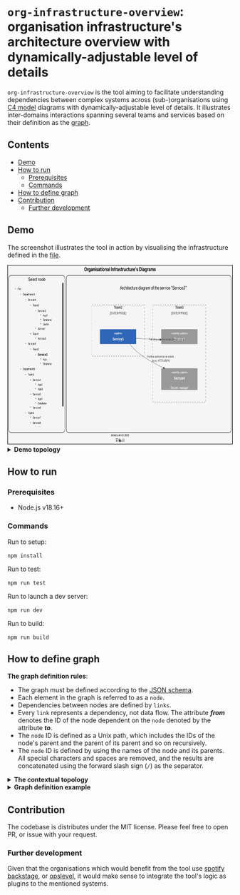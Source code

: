 # `org-infrastructure-overview`: organisation infrastructure's architecture overview with dynamically-adjustable level of details

`org-infrastructure-overview` is the tool aiming to facilitate understanding dependencies between complex systems
across (sub-)organisations using [C4 model](https://c4model.com/) diagrams with dynamically-adjustable level of details.
It illustrates inter-domains interactions spanning several teams and services based on their definition as
the [graph](graph-schema.json).

## Contents

* [Demo](#demo)
* [How to run](#how-to-run)
    + [Prerequisites](#prerequisites)
    + [Commands](#commands)
* [How to define graph](#how-to-define-graph)
* [Contribution](#contribution)
  + [Further development](#further-development)

## Demo

The screenshot illustrates the tool in action by visualising the infrastructure defined in the [file](src/data.json).

<img src="webui-demo.png" alt="webui" height=400 style="border:#000 solid 1px">

<details>
<summary><strong>Demo topology</strong></summary>

The demo application is based on the demo org structure topology described below.

**GIVEN**

- The organisation _Foo_ contains of two departments: _DepartmentA_ and _DepartmentB_.
- The _DepartmentA_ has two domains: _DomainA_ and _DomainB_.
- The _DomainA_ consists of three teams: _Team0_ (backend), _Team1_ (frontend).
- The _DomainB_ has one team: _Team2_ (analytics and reconciliation).
- The _DepartmentB_ has two teams: _Team3_ (streaming platform) and _Team4_ (CIAM).
- The _Team0_ has one outbound dependency: _Team1_, and two inbound dependencies: _Team3_ and _Team4_.
- The _Team1_ has two inbound dependencies: _Team0_ and _Team4_.
- The _Team2_ has one dependency: _Team3_.
- The _Team3_ has three dependencies: _Team0_, _Team2_ and _Team4_.
- The _Team4_ has three outbound dependencies: _Team0_, _Team1_ and _Team3_, and one inbound dependency: _Team3_.
- The _Team0_ owns two services: _Service0_ and _Service1_.
- The _Team1_ owns one service: _Service2_.
- The _Team2_ owns one service: _Service3_.
- The _Team3_ owns three services: _Service4_, _Service5_ and _Service6_.
- The _Team4_ owns three services: _Service7_, _Service8_ and _Service9_.
- _Service0_ consists of three containers:
    - _App1_: _Kotlin_ application deployed as AWS EKS;
    - _Database_: AWS Aurora Postgres.
    - _Cache_: AWS Elasticache Redis.
- _Service1_ is a _Kotlin_ application to run batch jobs on database.
- _Service2_ is a _JavaScript_ application deployed to AWS EKS.
- _Service3_ consists of two containers:
    - _App_: _Python_ batch processing app deployed to AWS EKS;
    - _Database_: analytics db AWS Redshift.
- _Service4_ consists of three containers:
    - _App1_: _Kafka_ deployed as AWS MSK;
    - _App2_: _Schema Registry_ deployed as _AWS Glue Schema Registry_;
- _Service5_ consists of three containers:
    - _App1_: Go application to sync domain events data to datalake deployed to AWS EKS;
    - _Database_: S3 bucket.
- _Service6_: secrets manager deployed as AWS Secretsmanager.
- _Service7_: is a Go application to mutate user's account deployed to AWS EKS;
- _Service8_ consists of four containers:
    - _IAM_: AWS Cognito;
    - _l0_: Go application deployed as AWS Lambda for AWS Cognito trigger 1;
    - _l1_: Go application deployed as AWS Lambda for AWS Cognito trigger 2;
    - _l2_: Go application deployed as AWS Lambda for AWS Cognito trigger 3;
- _Service9_ is AWS SES used as the email notification service.

**Note** that the above description is stored as the [graph definition](src/data.json) for the tool.

#### Test Scenario - Domain Level

**WHEN**

_DomainA_ is selected

**THEN**

The following diagram is expected.

```mermaid 
C4Container
    Enterprise_Boundary(Foo/DepartmentA, "Department A") {
        Component(Foo/DepartmentA/DomainA, "DomainA")
    }
```

#### Test Scenario - Container Level

**WHEN**

_Service2_ is selected

**THEN**

The following diagram is expected.

```mermaid
C4Container
    Enterprise_Boundary(Foo/DepartmentA/DomainA/Team1, "Team1") {
        Container(Foo/DepartmentA/DomainA/Team1/Service2, "Service2", "JavaScript/AWS EKS", "web application used by clients")
    }
    Enterprise_Boundary(Foo/DepartmentA/DomainA/Team0, "Team0") {
        System_Ext(Foo/DepartmentA/DomainA/Team0/Service0, "Service0")
    }
    Enterprise_Boundary(Foo/DepartmentB/Team4, "Team4") {
        System_Ext(Foo/DepartmentB/Team4/Service8, "Service8", "", "IAM")
    }
    Rel(Foo/DepartmentA/DomainA/Team1/Service2, Foo/DepartmentA/DomainA/Team0/Service0, "Uses to process user's requests", "sync, HTTP/JSON")
    Rel(Foo/DepartmentA/DomainA/Team1/Service2, Foo/DepartmentB/Team4/Service8, "Authenticates users", "sync, HTTP/JSON")
```

</details>

## How to run

### Prerequisites

- Node.js v18.16+

### Commands

Run to setup:

```commandline
npm install
```

Run to test:

```commandline
npm run test
```

Run to launch a dev server:

```commandline
npm run dev
```

Run to build:

```commandline
npm run build
```

## How to define graph

**The graph definition rules**:

- The graph must be defined according to the [JSON schema](graph-schema.json).
- Each element in the graph is referred to as a `node`.
- Dependencies between nodes are defined by `links`.
- Every `link` represents a dependency, not data flow. The attribute **_from_** denotes the ID of the node
  dependent on the `node` denoted by the attribute **_to_**.
- The `node` ID is defined as a Unix path, which includes the IDs of the node's parent and the parent of its parent
  and so on recursively.
- The `node` ID is defined by using the names of the node and its parents. All special characters and spaces are
  removed, and the results are concatenated using the forward slash sign (`/`) as the separator.

<details>
<summary><strong>The contextual topology</strong></summary>

```commandline
organisation 0
|-- department 0/0
|   |-- domain 0/0/0
|   |   |-- team 0/0/0/0
|   |   |   |-- service 0/0/0/0/0
|   |   |   |   |-- application 0/0/0/0/0/0
|   |   |   |   |-- application 0/0/0/0/0/1
|   |   |   |   |   ...
|   |   |   |   |-- queue 0/0/0/0/0/2
|   |   |   |   `-- database 0/0/0/0/0/P
|   |   |   |-- service 0/0/0/0/1
|   |   |   |   ...
|   |   |   `-- service 0/0/0/0/L
|   |   |-- team 0/0/0/1
|   |   |   `-- application 0/0/0/1/0
|   |   |   ...
|   |   `-- team 0/0/0/K
|   |-- domain 0/1
|   |   ...
|   |-- domain 0/X
|   |   `-- application 0/X/0
|   |   ...
|   `-- domain 0/M
|-- department 0/1
|   ...
|-- team 0/R
|   ...
|-- department 0/Y
|   `-- database 0/Y/0
|   ...
|-- department 0/Z
|   `-- team 0/Z/0
|   ...
`-- department 0/N
```

The context transitions from the _organisation_ level down to the _system_ level. The diagram of every level includes
the nodes which belong to selected level's node and the linked nodes from other levels.

</details>

<details>
<summary><strong>Graph definition example</strong></summary>

**GIVEN**

- Two business domains _DomainA_ and _DomainB_ belong to the same business unit _Unit0_;
- _DomainA_ updates the entity based on the domain events emitted by the _DomainB_;
- Both domains communicate via the _Platform0_ by publishing and consuming domain events.

**WHEN**

The given topology is intended to be illustrated using the `org-infrastructure-overview` tool.

**THEN**

The following graph shall be expected:

```json
{
  "nodes": [
    {
      "name": "Unit0",
      "type": "department",
      "nodes": [
        {
          "name": "DomainA",
          "type": "domain"
        },
        {
          "name": "DomainB",
          "type": "domain"
        }
      ]
    },
    {
      "name": "Platform0",
      "type": "service"
    }
  ],
  "links": [
    {
      "from": "Unit0/DomainA",
      "to": "Unit0/DomainB",
      "description": "Uses to update the entity state"
    },
    {
      "from": "Unit0/DomainA",
      "to": "Platform0",
      "description": "Publishes and consumes domain events"
    },
    {
      "from": "Unit0/DomainB",
      "to": "Platform0",
      "description": "Publishes and consumes domain events"
    }
  ]
}
```

</details>

## Contribution

The codebase is distributes under the MIT license. Please feel free to open PR, or issue with your request.

### Further development

Given that the organisations which would benefit from the tool use [spotify backstage](https://backstage.io/),
or [opslevel](https://www.opslevel.com/), it would make sense to integrate the tool's logic as plugins to the mentioned
systems.

